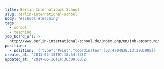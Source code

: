 ```yaml
---
title: Berlin International School
slug: berlin-international-school
body: '#school #teaching'
tags:
  - school
  - teaching
job_board_url: >-
  http://www.berlin-international-school.de/index.php/en/job-opportunities-bis-en.html
positions:
  - position: '{"type":"Point","coordinates":[52.4704836,13.2935995]}'
created_at: '2018-02-15T07:18:54.738Z'
updated_at: '2019-06-16T10:36:09.635Z'
---
```


